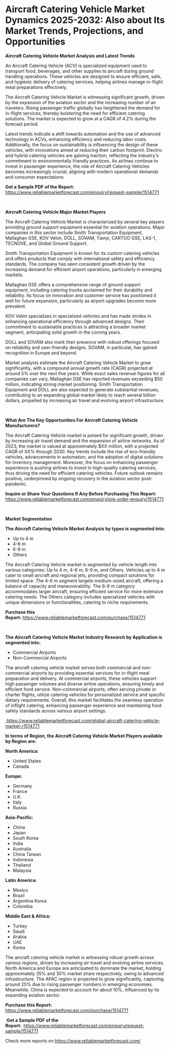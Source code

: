 <p><h1>Aircraft Catering Vehicle Market Dynamics 2025-2032: Also about Its Market Trends, Projections, and Opportunities</h1></p><p><strong>Aircraft Catering Vehicle Market Analysis and Latest Trends</strong></p>
<p><p>An Aircraft Catering Vehicle (ACV) is specialized equipment used to transport food, beverages, and other supplies to aircraft during ground handling operations. These vehicles are designed to ensure efficient, safe, and hygienic delivery of catering services, helping airlines manage in-flight meal preparations effectively. </p><p>The Aircraft Catering Vehicle Market is witnessing significant growth, driven by the expansion of the aviation sector and the increasing number of air travelers. Rising passenger traffic globally has heightened the demand for in-flight services, thereby bolstering the need for efficient catering solutions. The market is expected to grow at a CAGR of 4.2% during the forecast period. </p><p>Latest trends indicate a shift towards automation and the use of advanced technology in ACVs, enhancing efficiency and reducing labor costs. Additionally, the focus on sustainability is influencing the design of these vehicles, with innovations aimed at reducing their carbon footprint. Electric and hybrid catering vehicles are gaining traction, reflecting the industry's commitment to environmentally friendly practices. As airlines continue to invest in passenger experience, the role of Aircraft Catering Vehicles becomes increasingly crucial, aligning with modern operational demands and consumer expectations.</p></p>
<p><strong>Get a Sample PDF of the Report:&nbsp;</strong> <a href="https://www.reliablemarketforecast.com/enquiry/request-sample/1514771?utm_campaign=3572&utm_medium=2&utm_source=Github&utm_content=ia&utm_term=29032025&utm_id=aircraft-catering-vehicle">https://www.reliablemarketforecast.com/enquiry/request-sample/1514771</a></p>
<p>&nbsp;</p>
<p><strong>Aircraft Catering Vehicle Major Market Players</strong></p>
<p><p>The Aircraft Catering Vehicle Market is characterized by several key players providing ground support equipment essential for aviation operations. Major companies in this sector include Smith Transportation Equipment, Mallaghan GSE, KOV Velim, DOLL, SOVAM, Tianyi, CARTOO GSE, LAS-1, TECNOVE, and Global Ground Support. </p><p>Smith Transportation Equipment is known for its custom catering vehicles and offers products that comply with international safety and efficiency standards. The company has seen consistent growth driven by the increasing demand for efficient airport operations, particularly in emerging markets.</p><p>Mallaghan GSE offers a comprehensive range of ground support equipment, including catering trucks acclaimed for their durability and reliability. Its focus on innovation and customer service has positioned it well for future expansion, particularly as airport upgrades become more prevalent.</p><p>KOV Velim specializes in specialized vehicles and has made strides in enhancing operational efficiency through advanced designs. Their commitment to sustainable practices is attracting a broader market segment, anticipating solid growth in the coming years.</p><p>DOLL and SOVAM also mark their presence with robust offerings focused on reliability and user-friendly designs. SOVAM, in particular, has gained recognition in Europe and beyond.</p><p>Market analysts estimate the Aircraft Catering Vehicle Market to grow significantly, with a compound annual growth rate (CAGR) projected at around 5% over the next five years. While exact sales revenue figures for all companies can vary, Mallaghan GSE has reported revenues exceeding $50 million, indicating strong market positioning. Smith Transportation Equipment and DOLL are also expected to generate substantial revenues, contributing to an expanding global market likely to reach several billion dollars, propelled by increasing air travel and evolving airport infrastructure.</p></p>
<p>&nbsp;</p>
<p><strong>What Are The Key Opportunities For Aircraft Catering Vehicle Manufacturers?</strong></p>
<p><p>The Aircraft Catering Vehicle market is poised for significant growth, driven by increasing air travel demand and the expansion of airline networks. As of 2023, the market is valued at approximately $XX million, with a projected CAGR of XX% through 2030. Key trends include the rise of eco-friendly vehicles, advancements in automation, and the adoption of digital solutions for inventory management. Moreover, the focus on enhancing passenger experience is pushing airlines to invest in high-quality catering services, thus driving the need for efficient catering vehicles. Future outlook remains positive, underpinned by ongoing recovery in the aviation sector post-pandemic.</p></p>
<p><strong>Inquire or Share Your Questions If Any Before Purchasing This Report:</strong> <a href="https://www.reliablemarketforecast.com/enquiry/pre-order-enquiry/1514771?utm_campaign=3572&utm_medium=2&utm_source=Github&utm_content=ia&utm_term=29032025&utm_id=aircraft-catering-vehicle">https://www.reliablemarketforecast.com/enquiry/pre-order-enquiry/1514771</a></p>
<p>&nbsp;</p>
<p><strong>Market Segmentation</strong></p>
<p><strong>The Aircraft Catering Vehicle Market Analysis by types is segmented into:</strong></p>
<p><ul><li>Up to 4 m</li><li>4-6 m</li><li>6-9 m</li><li>Others</li></ul></p>
<p><p>The Aircraft Catering Vehicle market is segmented by vehicle length into various categories: Up to 4 m, 4-6 m, 6-9 m, and Others. Vehicles up to 4 m cater to small aircraft and regional jets, providing compact solutions for limited space. The 4-6 m segment targets medium-sized aircraft, offering a balance of capacity and maneuverability. The 6-9 m category accommodates larger aircraft, ensuring efficient service for more extensive catering needs. The Others category includes specialized vehicles with unique dimensions or functionalities, catering to niche requirements.</p></p>
<p><strong>Purchase this Report:&nbsp;</strong><a href="https://www.reliablemarketforecast.com/purchase/1514771?utm_campaign=3572&utm_medium=2&utm_source=Github&utm_content=ia&utm_term=29032025&utm_id=aircraft-catering-vehicle">https://www.reliablemarketforecast.com/purchase/1514771</a></p>
<p>&nbsp;</p>
<p><strong>The Aircraft Catering Vehicle Market Industry Research by Application is segmented into:</strong></p>
<p><ul><li>Commercial Airports</li><li>Non-Commercial Airports</li></ul></p>
<p><p>The aircraft catering vehicle market serves both commercial and non-commercial airports by providing essential services for in-flight meal preparation and delivery. At commercial airports, these vehicles support high passenger volumes and diverse airline operations, ensuring timely and efficient food service. Non-commercial airports, often serving private or charter flights, utilize catering vehicles for personalized service and specific dietary requirements. Overall, this market facilitates the seamless operation of inflight catering, enhancing passenger experience and maintaining food safety standards across various airport settings.</p></p>
<p><a href="https://www.reliablemarketforecast.com/global-aircraft-catering-vehicle-market-r1514771?utm_campaign=3572&utm_medium=2&utm_source=Github&utm_content=ia&utm_term=29032025&utm_id=aircraft-catering-vehicle">&nbsp;https://www.reliablemarketforecast.com/global-aircraft-catering-vehicle-market-r1514771</a></p>
<p><strong>In terms of Region, the Aircraft Catering Vehicle Market Players available by Region are:</strong></p>
<p>
    <p> <strong> North America: </strong>
        <ul>
            <li>United States</li>
            <li>Canada</li>
        </ul>
        </p> 
    <p> <strong> Europe: </strong>
        <ul>
            <li>Germany</li>
            <li>France</li>
            <li>U.K.</li>
            <li>Italy</li>
            <li>Russia</li>
        </ul>
        </p> 
    <p> <strong> Asia-Pacific: </strong>
        <ul>
            <li>China</li>
            <li>Japan</li>
            <li>South Korea</li>
            <li>India</li>
            <li>Australia</li>
            <li>China Taiwan</li>
            <li>Indonesia</li>
            <li>Thailand</li>
            <li>Malaysia</li>
        </ul>
        </p> 
    <p> <strong> Latin America: </strong>
        <ul>
            <li>Mexico</li>
            <li>Brazil</li>
            <li>Argentina Korea</li>
            <li>Colombia</li>
        </ul>
        </p> 
    <p> <strong> Middle East & Africa: </strong>
        <ul>
            <li>Turkey</li>
            <li>Saudi</li>
            <li>Arabia</li>
            <li>UAE</li>
            <li>Korea</li>
        </ul>
    </p>
    </p>
<p><p>The aircraft catering vehicle market is witnessing robust growth across various regions, driven by increasing air travel and evolving airline services. North America and Europe are anticipated to dominate the market, holding approximately 35% and 30% market share respectively, owing to advanced infrastructure. The APAC region is projected to grow significantly, capturing around 25% due to rising passenger numbers in emerging economies. Meanwhile, China is expected to account for about 10%, influenced by its expanding aviation sector.</p></p>
<p><strong>Purchase this Report: </strong><a href="https://www.reliablemarketforecast.com/purchase/1514771?utm_campaign=3572&utm_medium=2&utm_source=Github&utm_content=ia&utm_term=29032025&utm_id=aircraft-catering-vehicle">https://www.reliablemarketforecast.com/purchase/1514771</a></p>
<p>&nbsp;<strong>Get a Sample PDF of the Report:&nbsp;&nbsp;</strong><a href="https://www.reliablemarketforecast.com/enquiry/request-sample/1514771?utm_campaign=3572&utm_medium=2&utm_source=Github&utm_content=ia&utm_term=29032025&utm_id=aircraft-catering-vehicle">https://www.reliablemarketforecast.com/enquiry/request-sample/1514771</a></p>
<p><strong></strong></p>
<p>Check more reports on <a href="https://www.reliablemarketforecast.com/?utm_campaign=3572&utm_medium=2&utm_source=Github&utm_content=ia&utm_term=29032025&utm_id=aircraft-catering-vehicle">https://www.reliablemarketforecast.com/</a></p>